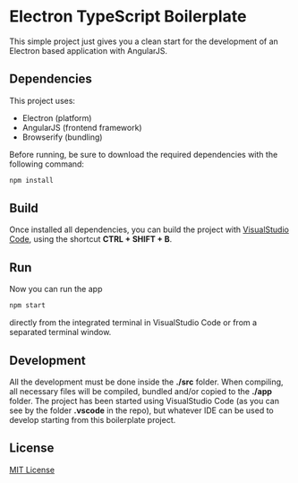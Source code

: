 # Electron TypeScript Boilerplate

This simple project just gives you a clean start for the development of an Electron based application with AngularJS.


## Dependencies

This project uses:

- Electron (platform)
- AngularJS (frontend framework)
- Browserify (bundling)

Before running, be sure to download the required dependencies with the following command:

```bash
npm install
```


## Build

Once installed all dependencies, you can build the project with [VisualStudio Code](https://code.visualstudio.com/), using the shortcut **CTRL + SHIFT + B**.


## Run

Now you can run the app

```bash
npm start
```

directly from the integrated terminal in VisualStudio Code or from a separated terminal window.


## Development

All the development must be done inside the **./src** folder.
When compiling, all necessary files will be compiled, bundled and/or copied to the **./app** folder.
The project has been started using VisualStudio Code (as you can see by the folder **.vscode** in the repo), but whatever IDE can be used to develop starting from this boilerplate project.

## License

[MIT License](LICENSE.md)